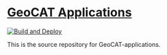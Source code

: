 # [GeoCAT Applications](https://ncar.github.io/geocat-applications/)
[![Build and Deploy](https://github.com/NCAR/geocat-applications/actions/workflows/deploy.yml/badge.svg)](https://github.com/NCAR/geocat-applications/actions/workflows/deploy.yml)

This is the source repository for GeoCAT-applications.
